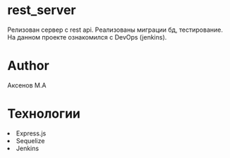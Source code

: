 # rest_server
Релизован сервер с rest api. Реализованы миграции бд, тестирование.
На данном проекте ознакомился с DevOps (jenkins).

# Author
Аксенов М.А

# Технологии
<li>Express.js</li>
<li>Sequelize</li>
<li>Jenkins</li>